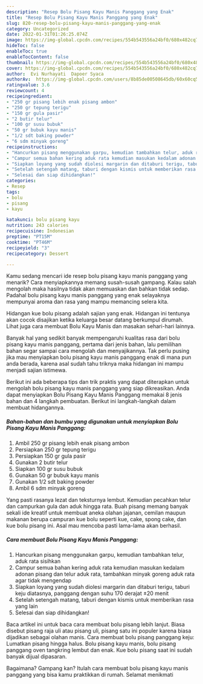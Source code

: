 ```yaml
---
description: "Resep Bolu Pisang Kayu Manis Panggang yang Enak"
title: "Resep Bolu Pisang Kayu Manis Panggang yang Enak"
slug: 820-resep-bolu-pisang-kayu-manis-panggang-yang-enak
category: Uncategorized
date: 2022-01-31T01:26:25.074Z
image: https://img-global.cpcdn.com/recipes/554b543556a24bf0/680x482cq70/bolu-pisang-kayu-manis-panggang-foto-resep-utama.jpg
hideToc: false
enableToc: true
enableTocContent: false
thumbnail: https://img-global.cpcdn.com/recipes/554b543556a24bf0/680x482cq70/bolu-pisang-kayu-manis-panggang-foto-resep-utama.jpg
cover: https://img-global.cpcdn.com/recipes/554b543556a24bf0/680x482cq70/bolu-pisang-kayu-manis-panggang-foto-resep-utama.jpg
author:  Evi Nurhayati  Dapoer Syaca
authorAv:  https://img-global.cpcdn.com/users/8b85de00508645db/60x60cq50/avatar.jpg
ratingvalue: 3.6
reviewcount: 4
recipeingredient:
- "250 gr pisang lebih enak pisang ambon"
- "250 gr tepung terigu"
- "150 gr gula pasir"
- "2 butir telur"
- "100 gr susu bubuk"
- "50 gr bubuk kayu manis"
- "1/2 sdt baking powder"
- "6 sdm minyak goreng"
recipeinstructions:
- "Hancurkan pisang menggunakan garpu, kemudian tambahkan telur, aduk rata sisihkan"
- "Campur semua bahan kering aduk rata kemudian masukan kedalam adonan pisang dan telur aduk rata, tambahkan minyak goreng aduk rata agar tidak mengendap"
- "Siapkan loyang yang sudah diolesi margarin dan ditaburi terigu, taburi keju diatasnya, panggang dengan suhu 170 derajat ±20 menit"
- "Setelah setengah matang, taburi dengan kismis untuk memberikan rasa yang lain"
- "Selesai dan siap dihidangkan!"
categories:
- Resep
tags:
- bolu
- pisang
- kayu

katakunci: bolu pisang kayu 
nutrition: 243 calories
recipecuisine: Indonesian
preptime: "PT15M"
cooktime: "PT46M"
recipeyield: "3"
recipecategory: Dessert

---
```



Kamu sedang mencari ide resep bolu pisang kayu manis panggang yang menarik? Cara menyiapkannya memang susah-susah gampang. Kalau salah mengolah maka hasilnya tidak akan memuaskan dan bahkan tidak sedap. Padahal bolu pisang kayu manis panggang yang enak selayaknya mempunyai aroma dan rasa yang mampu memancing selera kita.


Hidangan kue bolu pisang adalah sajian yang enak. Hidangan ini tentunya akan cocok disajikan ketika keluarga besar datang berkumpul dirumah. Lihat juga cara membuat Bolu Kayu Manis dan masakan sehari-hari lainnya.

Banyak hal yang sedikit banyak mempengaruhi kualitas rasa dari bolu pisang kayu manis panggang, pertama dari jenis bahan, lalu pemilihan bahan segar sampai cara mengolah dan menyajikannya. Tak perlu pusing jika mau menyiapkan bolu pisang kayu manis panggang enak di mana pun anda berada, karena asal sudah tahu triknya maka hidangan ini mampu menjadi sajian istimewa.


Berikut ini ada beberapa tips dan trik praktis yang dapat diterapkan untuk mengolah bolu pisang kayu manis panggang yang siap dikreasikan. Anda dapat menyiapkan Bolu Pisang Kayu Manis Panggang memakai 8 jenis bahan dan 4 langkah pembuatan. Berikut ini langkah-langkah dalam membuat hidangannya.

<!--inarticleads1-->

##### Bahan-bahan dan bumbu yang digunakan untuk menyiapkan Bolu Pisang Kayu Manis Panggang:

1. Ambil 250 gr pisang lebih enak pisang ambon
1. Persiapkan 250 gr tepung terigu
1. Persiapkan 150 gr gula pasir
1. Gunakan 2 butir telur
1. Siapkan 100 gr susu bubuk
1. Gunakan 50 gr bubuk kayu manis
1. Gunakan 1/2 sdt baking powder
1. Ambil 6 sdm minyak goreng


Yang pasti rasanya lezat dan teksturnya lembut. Kemudian pecahkan telur dan campurkan gula dan aduk hingga rata. Buah pisang memang banyak sekali ide kreatif untuk membuat aneka olahan jajanan, cemilan maupun makanan berupa campuran kue bolu seperti kue, cake, spong cake, dan kue bolu pisang ini. Asal mau mencoba pasti lama-lama akan berhasil. 

<!--inarticleads2-->

##### Cara membuat Bolu Pisang Kayu Manis Panggang:

1. Hancurkan pisang menggunakan garpu, kemudian tambahkan telur, aduk rata sisihkan
1. Campur semua bahan kering aduk rata kemudian masukan kedalam adonan pisang dan telur aduk rata, tambahkan minyak goreng aduk rata agar tidak mengendap
1. Siapkan loyang yang sudah diolesi margarin dan ditaburi terigu, taburi keju diatasnya, panggang dengan suhu 170 derajat ±20 menit
1. Setelah setengah matang, taburi dengan kismis untuk memberikan rasa yang lain
1. Selesai dan siap dihidangkan!

Baca artikel ini untuk baca cara membuat bolu pisang lebih lanjut. Biasa disebut pisang raja uli atau pisang uli, pisang satu ini populer karena biasa dijadikan sebagai olahan manis. Cara membuat bolu pisang panggang keju: Lumatkan pisang hingga halus. Bolu pisang kayu manis, bolu pisang panggang oven tangkring lembut dan enak. Kue bolu pisang saat ini sudah banyak dijual dipasaran. 

Bagaimana? Gampang kan? Itulah cara membuat bolu pisang kayu manis panggang yang bisa kamu praktikkan di rumah. Selamat menikmati
